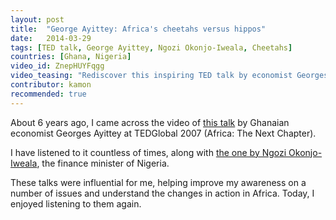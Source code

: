 ```yaml
---
layout: post
title:  "George Ayittey: Africa's cheetahs versus hippos"
date:   2014-03-29
tags: [TED talk, George Ayittey, Ngozi Okonjo-Iweala, Cheetahs]
countries: [Ghana, Nigeria]
video_id: ZnepHUYFqgg
video_teasing: "Rediscover this inspiring TED talk by economist Georges Ayittey back in 2007: Africa's cheetahs versus hippos."
contributor: kamon
recommended: true
---
```


About 6 years ago, I came across the video of [this talk](https://www.ted.com/talks/george_ayittey_on_cheetahs_vs_hippos) 
by Ghanaian economist Georges Ayittey at TEDGlobal 2007 (Africa: The Next Chapter). 

I have listened to it countless of times, along with [the one by Ngozi Okonjo-Iweala](https://www.ted.com/talks/ngozi_okonjo_iweala_on_aid_versus_trade), 
the finance minister of Nigeria.

These talks were influential for me, helping improve my awareness on a number of issues and 
understand the changes in action in Africa. Today, I enjoyed listening to them again.

                
                